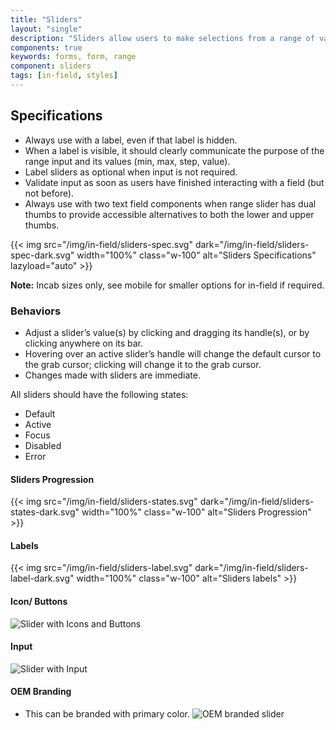 ```yaml
---
title: "Sliders"
layout: "single"
description: "Sliders allow users to make selections from a range of values."
components: true
keywords: forms, form, range
component: sliders
tags: [in-field, styles]
---
```


## Specifications

- Always use with a label, even if that label is hidden.
- When a label is visible, it should clearly communicate the purpose of the range input and its values (min, max, step, value).
- Label sliders as optional when input is not required.
- Validate input as soon as users have finished interacting with a field (but not before).
- Always use with two text field components when range slider has dual thumbs to provide accessible alternatives to both the lower and upper thumbs.

{{< img src="/img/in-field/sliders-spec.svg" dark="/img/in-field/sliders-spec-dark.svg" width="100%" class="w-100" alt="Sliders Specifications" lazyload="auto" >}}

**Note:** Incab sizes only, see mobile for smaller options for in-field if required.

### Behaviors

- Adjust a slider’s value(s) by clicking and dragging its handle(s), or by clicking anywhere on its bar.
- Hovering over an active slider’s handle will change the default cursor to the grab cursor; clicking will change it to the grab cursor.
- Changes made with sliders are immediate.

All sliders should have the following states:

- Default
- Active
- Focus
- Disabled
- Error

#### Sliders Progression

{{< img src="/img/in-field/sliders-states.svg" dark="/img/in-field/sliders-states-dark.svg" width="100%" class="w-100" alt="Sliders Progression" >}}

#### Labels

{{< img src="/img/in-field/sliders-label.svg" dark="/img/in-field/sliders-label-dark.svg" width="100%" class="w-100" alt="Sliders labels" >}}

#### Icon/ Buttons

![Slider with Icons and Buttons](/img/in-field/sliders-icons.svg)

#### Input

![Slider with Input](/img/in-field/sliders-input.svg)

#### OEM Branding

- This can be branded with primary color.
  ![OEM branded slider](/img/in-field/sliders-with-labels-oem.svg)

